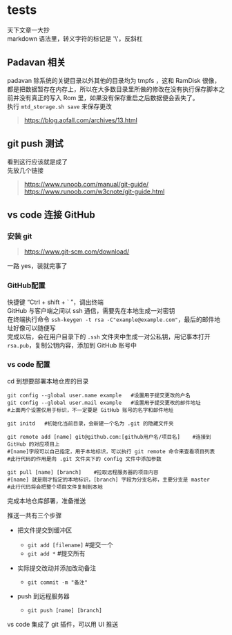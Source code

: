 # tests
天下文章一大抄  
markdown 语法里，转义字符的标记是 '\\'，反斜杠  
## Padavan 相关
padavan 除系统的关键目录以外其他的目录均为 tmpfs ，这和 RamDisk 很像，都是把数据暂存在内存上，所以在大多数目录里所做的修改在没有执行保存脚本之前并没有真正的写入 Rom 里，如果没有保存重启之后数据便会丢失了。  
执行 `mtd_storage.sh save` 来保存更改  
>https://blog.aofall.com/archives/13.html

## git push 测试
看到这行应该就是成了  
先放几个链接
>https://www.runoob.com/manual/git-guide/  
>https://www.runoob.com/w3cnote/git-guide.html

## vs code 连接 GitHub

### 安装 git
>https://www.git-scm.com/download/

一路 yes，装就完事了

### GitHub配置
快捷键 “Ctrl + shift + \` ”，调出终端  
GitHub 与客户端之间以 ssh 通信，需要先在本地生成一对密钥  
在终端执行命令 `ssh-keygen -t rsa -C"example@example.com"`，最后的邮件地址好像可以随便写  
完成以后，会在用户目录下的 `.ssh` 文件夹中生成一对公私钥，用记事本打开 `rsa.pub`，复制公钥内容，添加到 GitHub 账号中  

### vs code 配置

cd 到想要部署本地仓库的目录

    git config --global user.name example   #设置用于提交更改的户名
    git config --global user.mail example   #设置用于提交更改的邮件地址
    #上面两个设置仅用于标识，不一定要是 GitHub 账号的名字和邮件地址

    git initd   #初始化当前目录，会新建一个名为 .git 的隐藏文件夹

    git remote add [name] git@github.com:[github用户名/项目名]    #连接到 GitHub 的对应项目上
    #[name]字段可以自己指定，用于本地标识，可以执行 git remote 命令来查看项目列表
    #此行代码的作用是向 .git 文件夹下的 config 文件中添加参数

    git pull [name] [branch]    #拉取远程服务器的项目内容
    #[name] 就是刚才指定的本地标识，[branch] 字段为分支名称，主要分支是 master
    #此行代码将会把整个项目文件复制到本地

完成本地仓库部署，准备推送

推送一共有三个步骤
+ 把文件提交到缓冲区

    + `git add [filename]`  #提交一个
    + `git add *`               #提交所有

+ 实际提交改动并添加改动备注
    + `git commit -m "备注"`
+ push 到远程服务器
    + `git push [name] [branch]` 

vs code 集成了 git 插件，可以用 UI 推送
